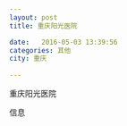```yaml
--- 
layout: post 
title: 重庆阳光医院

date:   2016-05-03 13:39:56 
categories: 其他  
city: 重庆
  
--- 
```

   
重庆阳光医院

信息

